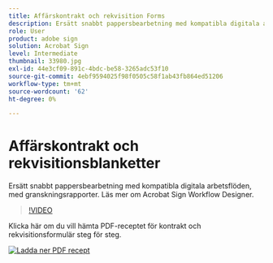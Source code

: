 ```yaml
---
title: Affärskontrakt och rekvisition Forms
description: Ersätt snabbt pappersbearbetning med kompatibla digitala arbetsflöden, med granskningsrapporter
role: User
product: adobe sign
solution: Acrobat Sign
level: Intermediate
thumbnail: 33980.jpg
exl-id: 44e3cf09-891c-4bdc-be58-3265adc53f10
source-git-commit: 4ebf9594025f98f0505c58f1ab43fb864ed51206
workflow-type: tm+mt
source-wordcount: '62'
ht-degree: 0%

---
```


# Affärskontrakt och rekvisitionsblanketter

Ersätt snabbt pappersbearbetning med kompatibla digitala arbetsflöden, med granskningsrapporter. Läs mer om Acrobat Sign Workflow Designer.

>[!VIDEO](https://video.tv.adobe.com/v/33980?quality=12&learn=on&hidetitle=true)

Klicka här om du vill hämta PDF-receptet för kontrakt och rekvisitionsformulär steg för steg.

[![Ladda ner PDF recept](../assets/acrobat_PDF_96.png)](../assets/adobe-sign_set_up_a_workflow_use_case.pdf)
